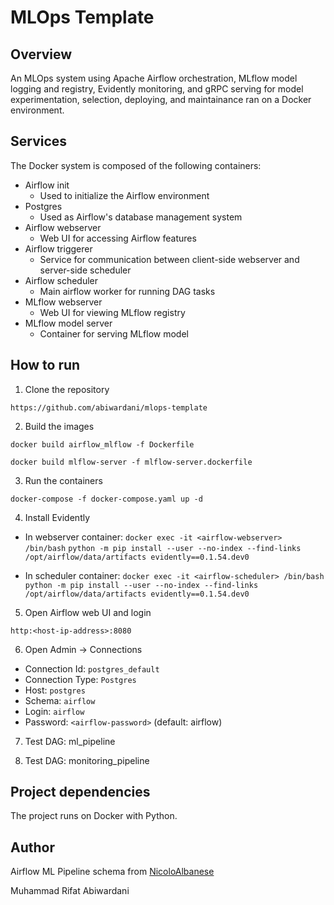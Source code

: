 # MLOps Template

## Overview

An MLOps system using Apache Airflow orchestration, MLflow model logging and registry, Evidently monitoring, and gRPC serving for model experimentation, selection, deploying, and maintainance ran on a Docker environment.

## Services

The Docker system is composed of the following containers:
- Airflow init
  - Used to initialize the Airflow environment
- Postgres
  - Used as Airflow's database management system
- Airflow webserver
  - Web UI for accessing Airflow features
- Airflow triggerer
  - Service for communication between client-side webserver and server-side scheduler
- Airflow scheduler
  - Main airflow worker for running DAG tasks
- MLflow webserver
  - Web UI for viewing MLflow registry
- MLflow model server
  - Container for serving MLflow model

## How to run

1. Clone the repository

`https://github.com/abiwardani/mlops-template`

2. Build the images

`docker build airflow_mlflow -f Dockerfile`

`docker build mlflow-server -f mlflow-server.dockerfile`

3. Run the containers

`docker-compose -f docker-compose.yaml up -d`

4. Install Evidently

- In webserver container:
`docker exec -it <airflow-webserver> /bin/bash`
`python -m pip install --user --no-index --find-links /opt/airflow/data/artifacts evidently==0.1.54.dev0`

- In scheduler container:
`docker exec -it <airflow-scheduler> /bin/bash`
`python -m pip install --user --no-index --find-links /opt/airflow/data/artifacts evidently==0.1.54.dev0`

5. Open Airflow web UI and login

`http:<host-ip-address>:8080`

6. Open Admin -> Connections

- Connection Id: `postgres_default`
- Connection Type: `Postgres`
- Host: `postgres`
- Schema: `airflow`
- Login: `airflow`
- Password: `<airflow-password>` (default: airflow)

7. Test DAG: ml_pipeline

8. Test DAG: monitoring_pipeline

## Project dependencies

The project runs on Docker with Python.

## Author

Airflow ML Pipeline schema from [NicoloAlbanese](https://github.com/NicoloAlbanese/airflow-ml-pipeline-mvp)

Muhammad Rifat Abiwardani
